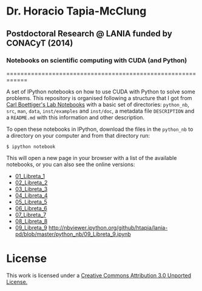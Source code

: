 # Dr. Horacio Tapia-McClung
## Postdoctoral Research @ LANIA funded by CONACyT (2014)
### Notebooks on scientific computing with CUDA (and Python)
============================================================

A set of IPython notebooks on how to use  CUDA with Python to solve some problems.
This repository is organised following a structure that I got from [Carl Boettiger's Lab Notebooks](khttp://carlboettiger.info/lab-notebook.html) with a basic set of directories:  `python_nb`, `src`, `man`, `data`, `inst/examples` and `inst/doc`, a metadata file `DESCRIPTION` and a `README.md` with this information and other description.

To open these notebooks in IPython, download the files in the `python_nb` to a directory on your computer and from that directory run:

    $ ipython notebook

This will open a new page in your browser with a list of the available notebooks, or you can also see the online versions:

* [01_Libreta_1](http://nbviewer.ipython.org/github/htapia/lania-pd/blob/master/python_nb/01_Libreta_1.ipynb)
* [02_Libreta_2](http://nbviewer.ipython.org/github/htapia/lania-pd/blob/master/python_nb/02_Libreta_2.ipynb)
* [03_Libreta_3](http://nbviewer.ipython.org/github/htapia/lania-pd/blob/master/python_nb/03_Libreta_3.ipynb)
* [04_Libreta_4](http://nbviewer.ipython.org/github/htapia/lania-pd/blob/master/python_nb/04_Libreta_4.ipynb)
* [05_Libreta_5](http://nbviewer.ipython.org/github/htapia/lania-pd/blob/master/python_nb/05_Libreta_5.ipynb)
* [06_Libreta_6](http://nbviewer.ipython.org/github/htapia/lania-pd/blob/master/python_nb/06_Libreta_6.ipynb)
* [07_Libreta_7](http://nbviewer.ipython.org/github/htapia/lania-pd/blob/master/python_nb/07_Libreta_7.ipynb)
* [08_Libreta_8](http://nbviewer.ipython.org/github/htapia/lania-pd/blob/master/python_nb/08_Libreta_8.ipynb)
* [09_Libreta_9](http://nbviewer.ipython.org/github/htapia/lania-pd/blob/master/python_nb/09_Libreta_9.ipynb)
http://nbviewer.ipython.org/github/htapia/lania-pd/blob/master/python_nb/09_Libreta_9.ipynb

License
=======

This work is licensed under a [Creative Commons Attribution 3.0 Unported License.](http://creativecommons.org/licenses/by/3.0/)